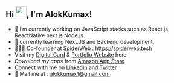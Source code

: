 ## Hi <img src="https://user-images.githubusercontent.com/59159355/131294558-52b295a7-de94-42e8-af4f-be0d82cecbe1.gif" width="29px">, I'm AlokKumax!
- 🔭 I’m currently working on JavaScript stacks such as React.js ReactNative next.js Node.js.
- 🌱 currently learning Next.JS and Backend development.
- 👨🏻‍💻 Co-founder at SpiderWeb : https://spiderweb.tech
- Visit my [Digital Card](https://bit.ly/3hNaykL) & [Portfolio Website](https://akumax-blogs.netlify.app/) here
- *Download my apps* from [Amazon App Store](https://www.amazon.in/s?rh=n%3A1661666031%2Cp_4%3AAlokKumax)
- Connect with me on  [LinkedIn](https://www.linkedin.com/in/alok-kumar-987b4b190/) and [Twitter](https://twitter.com/alokkumax)
- 📱 Mail me at : alokkumax1@gmail.com
